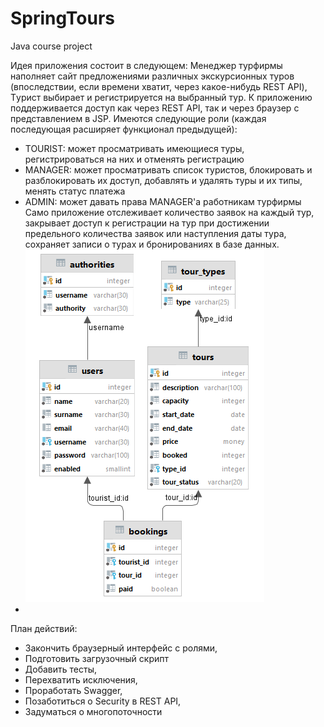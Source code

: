 # SpringTours

Java course project

Идея приложения состоит в следующем:
Менеджер турфирмы наполняет сайт предложениями различных экскурсионных туров (впоследствии, если времени хватит, через какое-нибудь REST API), 
Tурист выбирает и регистрируется на выбранный тур.
К приложению поддерживается доступ как через REST API, так и через браузер с представлением в JSP.
Имеются следующие роли (каждая последующая расширяет функционал предыдущей):
- TOURIST: может просматривать имеющиеся туры, регистрироваться на них и отменять регистрацию
- MANAGER: может просматривать список туристов, блокировать и разблокировать их доступ, добавлять и удалять туры и их типы, 
менять статус платежа
- ADMIN: может давать права MANAGER'а работникам турфирмы
Само приложение отслеживает количество заявок на каждый тур, закрывает доступ к регистрации на тур при достижении предельного 
количества заявок или наступления даты тура, сохраняет записи о турах и бронированиях в базе данных.
![img.png](img.png)
- 
План действий:
- Закончить браузерный интерфейс с ролями,
- Подготовить загрузочный скрипт
- Добавить тесты,
- Перехватить исключения,
- Проработать Swagger,
- Позаботиться о Security в REST API,
- Задуматься о многопоточности